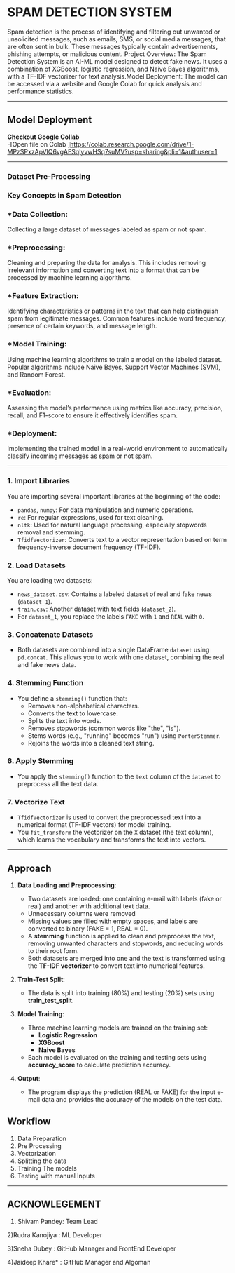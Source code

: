 
# SPAM DETECTION SYSTEM 

Spam detection is the process of identifying and filtering out unwanted or unsolicited messages, such as emails, SMS, or social media messages, that are often sent in bulk. These messages typically contain advertisements, phishing attempts, or malicious content. Project Overview: The Spam Detection System is an AI-ML model designed to detect fake news. It uses a combination of XGBoost, logistic regression, and Naive Bayes algorithms, with a TF-IDF vectorizer for text analysis.Model Deployment: The model can be accessed via a website and Google Colab for quick analysis and performance statistics.

-------------------------------------------------------------------------------------------------

## Model Deployment
**Checkout Google Collab** <br>-[Open file on Colab ]https://colab.research.google.com/drive/1-MPzSPxzApVlQ6vgAESqlyvwHSq7suMV?usp=sharing&pli=1&authuser=1<br>

-------------------------------------------------------------------------------------------------

### Dataset Pre-Processing
### Key Concepts in Spam Detection
### *Data Collection:
Collecting a large dataset of messages labeled as spam or not spam.
### *Preprocessing:
Cleaning and preparing the data for analysis. This includes removing irrelevant information and converting text into a format that can be processed by machine learning algorithms.
### *Feature Extraction:
Identifying characteristics or patterns in the text that can help distinguish spam from legitimate messages. Common features include word frequency, presence of certain keywords, and message length.
### *Model Training:
Using machine learning algorithms to train a model on the labeled dataset. Popular algorithms include Naive Bayes, Support Vector Machines (SVM), and Random Forest.
### *Evaluation:
Assessing the model’s performance using metrics like accuracy, precision, recall, and F1-score to ensure it effectively identifies spam.
### *Deployment:
Implementing the trained model in a real-world environment to automatically classify incoming messages as spam or not spam.

-------------------------------------------------------------------------------------------------
### 1. **Import Libraries**
   You are importing several important libraries at the beginning of the code:
   - `pandas`, `numpy`: For data manipulation and numeric operations.
   - `re`: For regular expressions, used for text cleaning.
   - `nltk`: Used for natural language processing, especially stopwords removal and stemming.
   - `TfidfVectorizer`: Converts text to a vector representation based on term frequency-inverse document frequency (TF-IDF).

### 2. **Load Datasets**
   You are loading two datasets:
   - `news_dataset.csv`: Contains a labeled dataset of real and fake news (`dataset_1`).
   - `train.csv`: Another dataset with text fields (`dataset_2`).
   - For `dataset_1`, you replace the labels `FAKE` with `1` and `REAL` with `0`.

### 3. **Concatenate Datasets**
   - Both datasets are combined into a single DataFrame `dataset` using `pd.concat`. This allows you to work with one dataset, combining the real and fake news data.

### 4. **Stemming Function**
   - You define a `stemming()` function that:
     - Removes non-alphabetical characters.
     - Converts the text to lowercase.
     - Splits the text into words.
     - Removes stopwords (common words like "the", "is").
     - Stems words (e.g., "running" becomes "run") using `PorterStemmer`.
     - Rejoins the words into a cleaned text string.

### 6. **Apply Stemming**
   - You apply the `stemming()` function to the `text` column of the `dataset` to preprocess all the text data.

### 7. **Vectorize Text**
   - `TfidfVectorizer` is used to convert the preprocessed text into a numerical format (TF-IDF vectors) for model training.
   - You `fit_transform` the vectorizer on the `X` dataset (the text column), which learns the vocabulary and transforms the text into vectors.

-------------------------------------------------------------------------------------------------

## Approach
1. **Data Loading and Preprocessing**:
   - Two datasets are loaded: one containing e-mail with labels (fake or real) and another with additional text data.
   - Unnecessary columns were removed
   - Missing values are filled with empty spaces, and labels are converted to binary (FAKE = 1, REAL = 0).
   - A **stemming** function is applied to clean and preprocess the text, removing unwanted characters and stopwords, and reducing words to their root form.
   - Both datasets are merged into one and the text is transformed using the **TF-IDF vectorizer** to convert text into numerical features.

2. **Train-Test Split**:
   - The data is split into training (80%) and testing (20%) sets using **train_test_split**.
   
3. **Model Training**:
   - Three machine learning models are trained on the training set:
     - **Logistic Regression**
     - **XGBoost**
     - **Naive Bayes**
   - Each model is evaluated on the training and testing sets using **accuracy_score** to calculate prediction accuracy.

4. **Output**:
   - The program displays the prediction (REAL or FAKE) for the input e-mail data and provides the accuracy of the models on the test data.
     
## Workflow

1. Data Preparation
2. Pre Processing
3. Vectorization
4. Splitting the data
5. Training The models
6. Testing with manual Inputs

------------------------------------------------------------------------------------------------------------------------------------------------------------
## ACKNOWLEGEMENT
1) Shivam Pandey: Team Lead   

2)Rudra Kanojiya : ML Developer  

3)Sneha Dubey : GitHub Manager and FrontEnd Developer  

4)Jaideep Khare* : GitHub Manager and Algoman  

